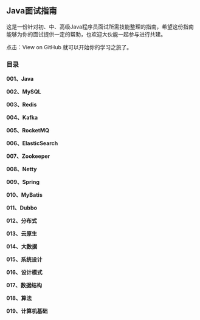 ## Java面试指南

这是一份针对初、中、高级Java程序员面试所需技能整理的指南，希望这份指南能够为你的面试提供一定的帮助，也欢迎大伙能一起参与进行共建。

点击：View on GitHub 就可以开始你的学习之旅了。

### 目录

**001、Java**

**002、MySQL**

**003、Redis**

**004、Kafka**

**005、RocketMQ**

**006、ElasticSearch**

**007、Zookeeper**

**008、Netty**

**009、Spring**

**010、MyBatis**

**011、Dubbo**

**012、分布式**

**013、云原生**

**014、大数据**

**015、系统设计**

**016、设计模式**

**017、数据结构**

**018、算法**

**019、计算机基础**

